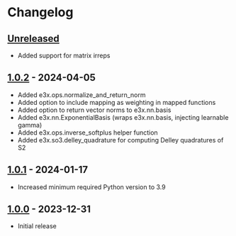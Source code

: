 # Changelog

<!--

Changelog follow the https://keepachangelog.com/ standard (at least the headers)

This allow to:

* auto-parsing release notes during the automated releases from github-action:
  https://github.com/marketplace/actions/pypi-github-auto-release
* Have clickable headers in the rendered markdown

To release a new version (e.g. from `1.0.0` -> `2.0.0`):

* Create a new `# [2.0.0] - YYYY-MM-DD` header and add the current
  `[Unreleased]` notes.
* At the end of the file:
  * Define the new link url:
  `[2.0.0]: https://github.com/google-research/e3x/compare/v1.0.0...v2.0.0`
  * Update the `[Unreleased]` url: `v1.0.0...HEAD` -> `v2.0.0...HEAD`

-->

## [Unreleased]
* Added support for matrix irreps

## [1.0.2] - 2024-04-05

* Added e3x.ops.normalize_and_return_norm
* Added option to include mapping as weighting in mapped functions
* Added option to return vector norms to e3x.nn.basis
* Added e3x.nn.ExponentialBasis (wraps e3x.nn.basis, injecting learnable gamma)
* Added e3x.ops.inverse_softplus helper function
* Added e3x.so3.delley_quadrature for computing Delley quadratures of S2

## [1.0.1] - 2024-01-17

* Increased minimum required Python version to 3.9

## [1.0.0] - 2023-12-31

* Initial release

[Unreleased]: https://github.com/google-research/e3x/compare/v1.0.2...HEAD
[1.0.2]: https://github.com/google-research/e3x/releases/tag/v1.0.2
[1.0.1]: https://github.com/google-research/e3x/releases/tag/v1.0.1
[1.0.0]: https://github.com/google-research/e3x/releases/tag/v1.0.0
